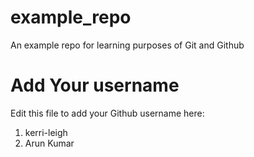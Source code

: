 # example_repo
An example repo for learning purposes of Git and Github
# Add Your username
Edit this file to add your Github username here:

1. kerri-leigh
2. Arun Kumar

